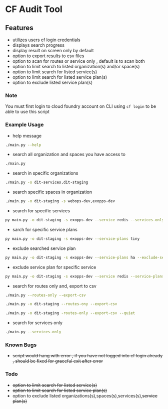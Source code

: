 # CF Audit Tool

## Features

- utilizes users cf login credentials
- displays search progress
- display result on screen only by default
- option to export results to csv files
- option to scan for routes or service only , default is to scan both
- option to limit search to listed organization(s) and/or space(s)
- option to limit search for listed service(s)
- option to limit search for listed service plan(s)
- option to exclude listed service plan(s)

### Note

You must first login to cloud foundry account on CLI using `cf login` to be able to use this script

### Example Usage

- help message

```bash
./main.py --help
```

- search all organization and spaces you have access to

```bash
./main.py
```

- search in specific organizations

```bash
./main.py -o dit-services,dit-staging
```

- search specific spaces in organization

```bash
./main.py -o dit-staging -s webops-dev,exopps-dev
```

- search for specific services

```bash
py main.py -o dit-staging -s exopps-dev --service redis --services-only
```

- sarch for specific service plans

```bash
py main.py -o dit-staging -s exopps-dev --service-plans tiny
```

- exclude searched service plan

```bash
py main.py -o dit-staging -s exopps-dev --service-plans ha --exclude-services-plans --services-only
```

- exclude service plan for specific service

```bash
py main.py -o dit-staging -s exopps-dev --service redis --service-plans ha --exclude-services-plans --services-only
```

- search for routes only and, export to csv

```bash
./main.py --routes-only --export-csv
```

```bash
./main.py -o dit-staging --routes-ony --export-csv
```

```bash
./main.py -o dit-staging -routes-only --export-csv --quiet
```

- search for services only

```bash
./main.py --services-only
```

### Known Bugs

- ~~script would hang with error , if you have not logged into cf login already , should be fixed for graceful exit after error~~

### Todo

- ~~option to limit search for listed service(s)~~
- ~~option to limit search for listed service plan(s)~~
- option to exclude listed organizations(s),spaces(s),services(s),~~service plan(s)~~
